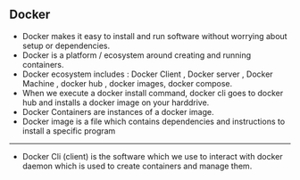 
## Docker

- Docker makes it easy to install and run software without worrying about setup or dependencies.
- Docker is a platform / ecosystem around creating and running containers.
- Docker ecosystem includes : Docker Client , Docker server , Docker Machine , docker hub , docker images, docker compose.
- When we execute a docker install command, docker cli goes to docker hub and installs a docker image on your harddrive.
- Docker Containers are instances of a docker image.
- Docker image is a file which contains dependencies and instructions to install a specific program
- --
- Docker Cli (client) is the software which we use to interact with docker daemon which is used to create containers and manage them.
<!--stackedit_data:
eyJoaXN0b3J5IjpbLTE2MTY0NTM3MTEsLTUwNDQzNTc1NSwxMj
U3NDkyNDQ1XX0=
-->